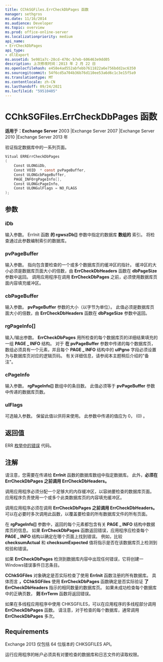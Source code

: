 ```yaml
---
title: CChkSGFiles.ErrCheckDbPages 函数
manager: sethgros
ms.date: 11/16/2014
ms.audience: Developer
ms.topic: overview
ms.prod: office-online-server
ms.localizationpriority: medium
api_name:
- ErrCheckDbPages
api_type:
- dllExport
ms.assetid: 5e981a7c-28cd-470c-b7eb-606463e9dd05
description: 上次修改时间：2013 年 2 月 22 日
ms.openlocfilehash: e458e4ad552abfebb7611822a6e756bdd2ac6350
ms.sourcegitcommit: 54f6cd5a704b36b76d110ee53a6d6c1c3e15f5a9
ms.translationtype: MT
ms.contentlocale: zh-CN
ms.lasthandoff: 09/24/2021
ms.locfileid: "59510405"
---
```

# <a name="cchksgfileserrcheckdbpages-function"></a>CChkSGFiles.ErrCheckDbPages 函数

**适用于：Exchange Server** 2003 |Exchange Server 2007 |Exchange Server 2010 |Exchange Server 2013 年
  
验证指定数据库中的一系列页面。 
  
```cs
Vitual ERRErrCheckDbPages  
(
    Const ULONGiDb,
    Const VOID  * const pvPageBuffer,
    Const ULONGcbPageBuffer,
    PAGE_INFOrgPageInfo[],
    Const ULONGcPageInfo,
    Const ULONGulFlags = NO_FLAGS
);

```

## <a name="parameters"></a>参数

### <a name="idb"></a>iDb
  
输入参数。 ErrInit 函数 **的 rgwszDb[]** 参数中指定的数据库 **数组的** 索引。 将检查通过此参数编制索引的数据库。 
    
### <a name="pvpagebuffer"></a>pvPageBuffer 
  
输入参数。 指向包含要检查的一个或多个数据库页的缓冲区的指针。 缓冲区的大小必须是数据库页面大小的倍数，由 **ErrCheckDbHeaders** 函数在 **dbPageSize** 参数中返回。 调用应用程序在调用 **ErrCheckDbPages** 之前，必须使用数据库页面内容填充缓冲区。
    
### <a name="cbpagebuffer"></a>cbPageBuffer
  
输入参数。 **pvPageBuffer** 参数的大小（以字节为单位）。 此值必须是数据库页面大小的倍数，由 **ErrCheckDbHeaders** 函数在 **dbPageSize** 参数中返回。 
    
### <a name="rgpageinfo"></a>rgPageInfo[] 
  
输入/输出参数。 **ErrCheckDbPages** 用所检查的每个数据库页的详细结果填充的一组 **PAGE \_ INFO** 结构。 对于 **在 pvPageBuffer** 参数中传递的每个数据库页，数组必须具有一个元素，并且每个 **PAGE \_ INFO** 结构中的 **ulPgno** 字段必须设置为与数据库页对应的逻辑页码。 有关详细信息，请参阅本主题稍后介绍的"备注"。 
    
### <a name="cpageinfo"></a>cPageInfo
  
输入参数。 **rgPageInfo[]** 数组中的条目数。 此值必须等于 **pvPageBuffer** 参数中传递的数据库页数。 
    
### <a name="ulflags"></a>ulFlags 
  
可选输入参数。 保留此值以供将来使用。 此参数中传递的值应为 0， (0) 。
    
## <a name="return-value"></a>返回值

ERR [枚举中的错误](cchksgfiles-err-enumeration.md) 代码。 
  
## <a name="remarks"></a>注解

请注意，您需要在传递给 **ErrInit** 函数的数据库数组中指定数据库。 此外，**必须在 ErrCheckDbPages 之前调用 ErrCheckDbHeaders。** 
  
调用应用程序必须分配一个足够大的内存缓冲区，以容纳要检查的数据库页面。 应用程序负责使用一个或多个此类数据库页的内容填充缓冲区。 
  
调用应用程序必须在调用 **ErrCheckDbPages 之前调用 ErrCheckDbHeaders。**  可以在必要时多次调用此函数，以覆盖要检查的所有数据库文件的所有页面。
  
在 **rgPageInfo[]** 参数中，返回的每个元素都包含有关 **PAGE \_ INFO** 结构中数据库页的信息。 如果 **ErrCheckDbPages** 函数返回错误，应用程序应检查每个 **PAGE \_ INFO** 结构以确定在哪个页面上找到错误。 例如，比较 **checksumActual** 和 **checksumExpected** 值将指示是否在该数据库页上检测到校验和错误。 
  
如果 **ErrCheckDbPages** 检测到数据库内容中出现任何错误，它将创建一Windows错误事件日志条目。 
  
**CChkSGFiles** 对象确定是否实际检查了使用 **ErrInit** 函数注册的所有数据库。 具体而言 **，CChkSGFiles** 使用 **ErrCheckDbPages** 函数确定是否实际验证 **了 ErrCheckDbHeaders** 指示的相同数量的数据库页。 如果未成功检查每个数据库中的正确页数， **则 ErrTerm** 函数将返回错误。 
  
如果在多线程应用程序中使用 CHKSGFILES，可以在应用程序的多线程部分调用 **ErrCheckDbPages** 函数。 请注意，对于检查的每个数据库，通常调用 **ErrCheckDbPages** 多次。 
  
## <a name="requirements"></a>Requirements

Exchange 2013 仅包括 64 位版本的 CHKSGFILES API。
  
运行应用程序的帐户必须具有对要检查的数据库和日志文件的读取权限。
  

